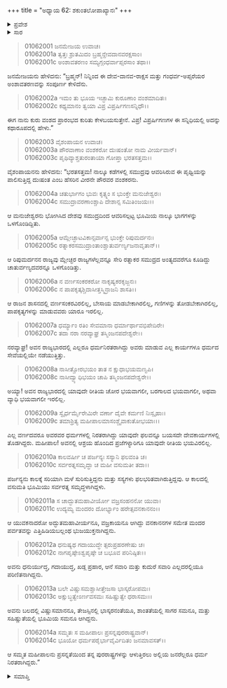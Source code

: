 +++
title = "ಅಧ್ಯಾಯ 62: ಶಕುಂತಲೋಪಾಖ್ಯಾನಃ"
+++

<details><summary>ಪ್ರವೇಶ</summary>


।।   ಓಂ ಓಂ ನಮೋ ನಾರಾಯಣಾಯ।।   ಶ್ರೀ ವೇದವ್ಯಾಸಾಯ ನಮಃ ।।

ಶ್ರೀ ಕೃಷ್ಣದ್ವೈಪಾಯನ ವೇದವ್ಯಾಸ ವಿರಚಿತ  

**ಶ್ರೀ ಮಹಾಭಾರತ**

**ಆದಿ ಪರ್ವ**

**ಸಂಭವ ಪರ್ವ**

**ಅಧ್ಯಾಯ 62**

</details>


<details><summary>ಸಾರ</summary>

ದುಃಷಂತನ ರಾಜ್ಯಭಾರ (1-10).

</details>


> 01062001 ಜನಮೇಜಯ ಉವಾಚ।  
01062001a ತ್ವತ್ತಃ ಶ್ರುತಮಿದಂ ಬ್ರಹ್ಮನ್ದೇವದಾನವರಕ್ಷಸಾಂ।  
01062001c ಅಂಶಾವತರಣಂ ಸಮ್ಯಗ್ಗಂಧರ್ವಾಪ್ಸರಸಾಂ ತಥಾ।।

ಜನಮೇಜಯನು ಹೇಳಿದನು: “ಬ್ರಹ್ಮನ್! ನಿನ್ನಿಂದ ಈ ದೇವ-ದಾನವ-ರಾಕ್ಷಸ ಮತ್ತು ಗಂಧರ್ವ-ಅಪ್ಸರೆಯರ ಅಂಶಾವತರಣವನ್ನು ಸಂಪೂರ್ಣ ಕೇಳಿದೆನು.

> 01062002a ಇಮಂ ತು ಭೂಯ ಇಚ್ಛಾಮಿ ಕುರೂಣಾಂ ವಂಶಮಾದಿತಃ।   
01062002c ಕಥ್ಯಮಾನಂ ತ್ವಯಾ ವಿಪ್ರ ವಿಪ್ರರ್ಷಿಗಣಸನ್ನಿಧೌ।।

ಈಗ ನಾನು ಕುರು ವಂಶದ ಪ್ರಾರಂಭದ ಕುರಿತು ಕೇಳಬಯಸುತ್ತೇನೆ. ವಿಪ್ರ! ವಿಪ್ರರ್ಷಿಗಣಗಳ ಈ ಸನ್ನಿಧಿಯಲ್ಲಿ ಅದನ್ನು ಕಥಾರೂಪದಲ್ಲಿ ಹೇಳು.”

> 01062003 ವೈಶಂಪಾಯನ ಉವಾಚ।  
01062003a ಪೌರವಾಣಾಂ ವಂಶಕರೋ ದುಃಷಂತೋ ನಾಮ ವೀರ್ಯವಾನ್।  
01062003c ಪೃಥಿವ್ಯಾಶ್ಚತುರಂತಾಯಾ ಗೋಪ್ತಾ ಭರತಸತ್ತಮ।।

ವೈಶಂಪಾಯನನು ಹೇಳಿದನು: “ಭರತಸತ್ತಮ! ನಾಲ್ಕೂ ಕಡೆಗಳಲ್ಲಿ ಸಮುದ್ರವು ಆವರಿಸಿರುವ ಈ ಪೃಥ್ವಿಯನ್ನು ಪಾಲಿಸುತ್ತಿದ್ದ ದುಃಷಂತ ಎಂಬ ಹೆಸರಿನ ವೀರನೇ ಪೌರವರ ವಂಶಕರನು.

> 01062004a ಚತುರ್ಭಾಗಂ ಭುವಃ ಕೃತ್ಸ್ನಂ ಸ ಭುಂಕ್ತೇ ಮನುಜೇಶ್ವರಃ।   
01062004c ಸಮುದ್ರಾವರಣಾಂಶ್ಚಾಪಿ ದೇಶಾನ್ಸ ಸಮಿತಿಂಜಯಃ।।

ಆ ಮನುಜೇಶ್ವರನು ಭೋಗಿಸಿದ ದೇಶವು ಸಮುದ್ರದಿಂದ ಆವರಿಸಲ್ಪಟ್ಟ ಭೂಮಿಯ ನಾಲ್ಕೂ ಭಾಗಗಳನ್ನು ಒಳಗೊಂಡಿದ್ದಿತು.

> 01062005a ಆಮ್ಲೇಚ್ಛಾಟವಿಕಾನ್ಸರ್ವಾನ್ಸ ಭುಂಕ್ತೇ ರಿಪುಮರ್ದನಃ।  
01062005c ರತ್ನಾಕರಸಮುದ್ರಾಂತಾಂಶ್ಚಾತುರ್ವರ್ಣ್ಯಜನಾವೃತಾನ್।।

ಆ ರಿಪುಮರ್ದನನ ರಾಜ್ಯವು ಮ್ಲೇಚ್ಛರ ರಾಜ್ಯಗಳೆಲ್ಲವನ್ನೂ ಸೇರಿ ರತ್ನಾಕರ ಸಮುದ್ರದ ಅಂತ್ಯದವರೆಗೂ ಕೂಡಿದ್ದು ಚಾತುರ್ವಣ್ಯದವರನ್ನೂ ಒಳಗೊಂಡಿತ್ತು.

> 01062006a ನ ವರ್ಣಸಂಕರಕರೋ ನಾಕೃಷ್ಯಕರಕೃಜ್ಜನಃ।  
01062006c ನ ಪಾಪಕೃತ್ಕಶ್ಚಿದಾಸೀತ್ತಸ್ಮಿನ್ರಾಜನಿ ಶಾಸತಿ।।

ಆ ರಾಜನ ಶಾಸನದಲ್ಲಿ ವರ್ಣಸಂಕರವಿರಲಿಲ್ಲ, ಬೇಸಾಯ ಮಾಡಬೇಕಾಗಿರಲಿಲ್ಲ, ಗಣಿಗಳನ್ನು ತೋಡಬೇಕಾಗಿರಲಿಲ್ಲ, ಪಾಪಕೃತ್ಯಗಳನ್ನು ಮಾಡುವವರು ಯಾರೂ ಇರಲಿಲ್ಲ.

> 01062007a ಧರ್ಮ್ಯಾಂ ರತಿಂ ಸೇವಮಾನಾ ಧರ್ಮಾರ್ಥಾವಭಿಪೇದಿರೇ।  
01062007c ತದಾ ನರಾ ನರವ್ಯಾಘ್ರ ತಸ್ಮಿಂಜನಪದೇಶ್ವರೇ।।

ನರವ್ಯಾಘ್ರ! ಅವನ ರಾಜ್ಯಭಾರದಲ್ಲಿ ಎಲ್ಲರೂ ಧರ್ಮನಿರತರಾಗಿದ್ದು ಅವರು ಮಾಡುವ ಎಲ್ಲ ಕಾರ್ಯಗಳೂ ಧರ್ಮದ ಸೇವೆಯಲ್ಲಿಯೇ ನಡೆಯುತ್ತಿತ್ತು.

> 01062008a ನಾಸೀತ್ಚೋರಭಯಂ ತಾತ ನ ಕ್ಷುಧಾಭಯಮಣ್ವಪಿ।   
01062008c ನಾಸೀದ್ವ್ಯಾಧಿಭಯಂ ಚಾಪಿ ತಸ್ಮಿಂಜನಪದೇಶ್ವರೇ।।

ಅಯ್ಯಾ! ಅವನ ರಾಜ್ಯಭಾರದಲ್ಲಿ ಯಾವುದೇ ರೀತಿಯ ಚೋರ ಭಯವಾಗಲೀ, ಬರಗಾಲದ ಭಯವಾಗಲೀ, ಅಥವಾ ವ್ಯಾಧಿ ಭಯವಾಗಲೀ ಇರಲಿಲ್ಲ.

> 01062009a ಸ್ವೈರ್ಧರ್ಮೈರೇಮಿರೇ ವರ್ಣಾ ದೈವೇ ಕರ್ಮಣಿ ನಿಃಸ್ಪೃಹಾಃ।  
01062009c ತಮಾಶ್ರಿತ್ಯ ಮಹೀಪಾಲಮಾಸಂಶ್ಚೈವಾಕುತೋಭಯಾಃ।।

ಎಲ್ಲ ವರ್ಣದವರೂ ಅವರವರ ಧರ್ಮಗಳಲ್ಲಿ ನಿರತರಾಗಿದ್ದು ಯಾವುದೇ ಫಲವನ್ನೂ ಬಯಸದೇ ದೇವಕಾರ್ಯಗಳಲ್ಲಿ ತೊಡಗಿದ್ದರು. ಮಹೀಪಾಲ! ಅವನಲ್ಲಿ ಆಶ್ರಯ ಹೊಂದಿದ ಪ್ರಜೆಗಳ್ಯಾರಿಗೂ ಯಾವುದೇ ರೀತಿಯ ಭಯವಿರಲಿಲ್ಲ.

> 01062010a ಕಾಲವರ್ಷೀ ಚ ಪರ್ಜನ್ಯಃ ಸಸ್ಯಾನಿ ಫಲವಂತಿ ಚ।  
01062010c ಸರ್ವರತ್ನಸಮೃದ್ಧಾ ಚ ಮಹೀ ವಸುಮತೀ ತದಾ।।

ಪರ್ಜನ್ಯನು ಕಾಲಕ್ಕೆ ಸರಿಯಾಗಿ ಮಳೆ ಸುರಿಸುತ್ತಿದ್ದನು ಮತ್ತು ಸಸ್ಯಗಳು ಫಲಭರಿತವಾಗಿರುತ್ತಿದ್ದವು. ಆ ಕಾಲದಲ್ಲಿ ವಸುಮತಿ ಭೂಮಿಯು ಸರ್ವರತ್ನ ಸಮೃದ್ಧಳಾಗಿದ್ದಳು.

> 01062011a ಸ ಚಾದ್ಭುತಮಹಾವೀರ್ಯೋ ವಜ್ರಸಂಹನನೋ ಯುವಾ।  
01062011c ಉದ್ಯಮ್ಯ ಮಂದರಂ ದೋರ್ಭ್ಯಾಂ ಹರೇತ್ಸವನಕಾನನಂ।।

ಆ ಯುವಕನಾದರೋ ಅದ್ಭುತಮಹಾವೀರ್ಯನೂ, ವಜ್ರಕಾಯನೂ ಆಗಿದ್ದು ವನಕಾನನಗಳ ಸಮೇತ ಮಂದರ ಪರ್ವತವನ್ನು ಎತ್ತಿಹಿಡಿಯಬಲ್ಲಂಥ ಭುಜಯುಕ್ತನಾಗಿದ್ದನು.

> 01062012a ಧನುಷ್ಯಥ ಗದಾಯುದ್ಧೇ ತ್ಸರುಪ್ರಹರಣೇಷು ಚ।  
01062012c ನಾಗಪೃಷ್ಠೇಽಶ್ವಪೃಷ್ಠೇ ಚ ಬಭೂವ ಪರಿನಿಷ್ಠಿತಃ।।

ಅವನು ಧನುರ್ಯುದ್ಧ, ಗದಾಯುದ್ಧ, ಖಡ್ಗ ಪ್ರಹಾರ, ಆನೆ ಸವಾರಿ ಮತ್ತು ಕುದುರೆ ಸವಾರಿ ಎಲ್ಲದರಲ್ಲಿಯೂ ಪರಿಣಿತನಾಗಿದ್ದನು.

> 01062013a ಬಲೇ ವಿಷ್ಣುಸಮಶ್ಚಾಸೀತ್ತೇಜಸಾ ಭಾಸ್ಕರೋಪಮಃ।  
01062013c ಅಕ್ಷುಬ್ಧತ್ವೇಽರ್ಣವಸಮಃ ಸಹಿಷ್ಣುತ್ವೇ ಧರಾಸಮಃ।।

ಅವನು ಬಲದಲ್ಲಿ ವಿಷ್ಣುಸಮಾನನೂ, ತೇಜಸ್ಸಿನಲ್ಲಿ ಭಾಸ್ಕರನಂತೆಯೂ, ಶಾಂತತೆಯಲ್ಲಿ ಸಾಗರ ಸಮನೂ, ಮತ್ತು ಸಹಿಷ್ಣುತೆಯಲ್ಲಿ ಭೂಮಿಯ ಸಮನೂ ಆಗಿದ್ದನು.

> 01062014a ಸಮ್ಮತಃ ಸ ಮಹೀಪಾಲಃ ಪ್ರಸನ್ನಪುರರಾಷ್ಟ್ರವಾನ್।  
01062014c ಭೂಯೋ ಧರ್ಮಪರೈರ್ಭಾವೈರ್ವಿದಿತಂ ಜನಮಾವಸತ್।।

ಆ ಸಮ್ಮತ ಮಹೀಪಾಲನು ಪ್ರಸನ್ನತೆಯಿಂದ ತನ್ನ ಪುರರಾಷ್ಟ್ರಗಳನ್ನು ಆಳುತ್ತಿರಲು ಅಲ್ಲಿಯ ಜನರೆಲ್ಲರೂ ಧರ್ಮ ನಿರತರಾಗಿದ್ದರು.”

<details><summary>ಸಮಾಪ್ತಿ</summary>

ಇತಿ ಶ್ರೀ ಮಹಾಭಾರತೇ ಆದಿಪರ್ವಣಿ ಸಂಭವಪರ್ವಣಿ ಶಕುಂತಲೋಪಾಖ್ಯಾನೇ ದ್ವಿಷಷ್ಟಿತಮೋಽಧ್ಯಾಯಃ।।  
ಇದು ಶ್ರೀ ಮಹಾಭಾರತದಲ್ಲಿ ಆದಿಪರ್ವದಲ್ಲಿ ಸಂಭವ ಪರ್ವದಲ್ಲಿ ಶಕುಂತಲೋಪಾಖ್ಯಾನದಲ್ಲಿ ಅರವತ್ತೆರಡನೆಯ ಅಧ್ಯಾಯವು.

</details>

